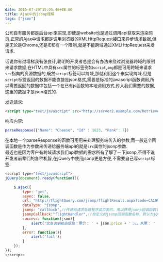 ```yaml
---
date: 2015-07-20T15:00:48+08:00
title: Ajax中的jsonp理解
tags: ["json"]
---
```


公司自有服务都是后台api来实现,即使是website也是通过调用api获取来渲染网页,正常的Ajax中请求都是调用浏览器的XMLHttpRequest接口来异步请求数据,但是无论是Chrome,还是IE都有一个限制,就是不能跨域通过XMLHttpRequest来发请求.

话说你有过墙梯我有张良计,聪明的开发者总是会有办法来绕过浏览器跨域的限制来请求数据,在HTML中具有`src`属性的标签例如`script`,`img`都是可用跨域来请求`src`指向的资源数据的,既然`script`标签可以跨域,那就利用这个来实现跨域.但是`script`标签返回的数据不能直接是json格式,需要是标准的javascript函数调用,所以需要返回的数据中包括一个在已有js函数的本地调用方式,传入我们需要的数据,这里的数据才是json格式的.  

发送请求:

```html
<script type="text/javascript" src="http://server2.example.com/RetrieveUser?UserId=1823&jsonp=parseResponse"> </script>
```

响应内容:

```javascript
parseResponse({"Name": "Cheeso", "Id" : 1823, "Rank": 7})
```

在本地一个parseResponse的函数可用用来处理服务端传入的参数,而一般这个回调函数是作为参数来传递给服务端api的就是`src`属性的jsonp参数.  
最近也是因为客户有跨域请求我们api数据的需求所有了解了一下jsonp,不得不说开发者前辈们的各种机智,在jQuery中使用jsonp更是方便,不需要自己写`script`标签.  

```javascript
<script type="text/javascript">
jQuery(document).ready(function(){
 
    $.ajax({
        type: "get",
        async: false,
        url: "http://flightQuery.com/jsonp/flightResult.aspx?code=CA1998",
        dataType: "jsonp",
        jsonp: "callback",//传递给请求处理程序或页面的，用以获得jsonp回调函数名的参数名(一般默认为:callback)
        jsonpCallback:"flightHandler",//自定义的jsonp回调函数名称，默认为jQuery自动生成的随机函数名，也可以写"?"，jQuery会自动为你处理数据
        success: function(json){
            alert('您查询到航班信息：票价： ' + json.price + ' 元，余票： ' + json.tickets + ' 张。');
        },
        error: function(){
            alert('fail');
        }
    });
});
</script>
```
